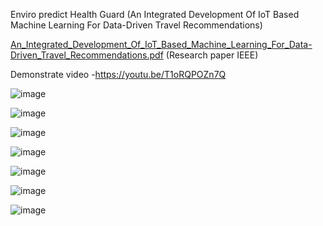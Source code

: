 Enviro predict Health Guard (An Integrated Development Of IoT Based Machine Learning For Data-Driven Travel Recommendations)

[An_Integrated_Development_Of_IoT_Based_Machine_Learning_For_Data-Driven_Travel_Recommendations.pdf](https://github.com/user-attachments/files/16178423/An_Integrated_Development_Of_IoT_Based_Machine_Learning_For_Data-Driven_Travel_Recommendations.pdf) (Research paper IEEE)

Demonstrate video -https://youtu.be/T1oRQPOZn7Q 

![image](https://github.com/NakacwaOlivia/Enviro-Predict/assets/148626818/05f8c06b-4e3b-464d-ae09-24d031bcff61)

![image](https://github.com/NakacwaOlivia/Enviro-Predict/assets/148626818/19b2bf1c-c5ed-4144-9fd6-30669bbb3cfa)

![image](https://github.com/NakacwaOlivia/Enviro-Predict/assets/148626818/a3c2a94f-f6bb-4e5b-bbaa-fbb03e95209d)

![image](https://github.com/NakacwaOlivia/Enviro-Predict/assets/148626818/c1d7ac9b-a2e3-4830-a25b-431f60d07b28)

![image](https://github.com/NakacwaOlivia/Enviro-Predict/assets/148626818/70b94358-5007-4d1b-b691-3a6ce8dade5b)

![image](https://github.com/NakacwaOlivia/Enviro-Predict/assets/148626818/4cedd051-9a9b-4deb-bdf0-f639a935722a)

![image](https://github.com/NakacwaOlivia/Enviro-Predict/assets/148626818/77b9ebb6-15fe-4d65-8ab8-91f3286fe918)

